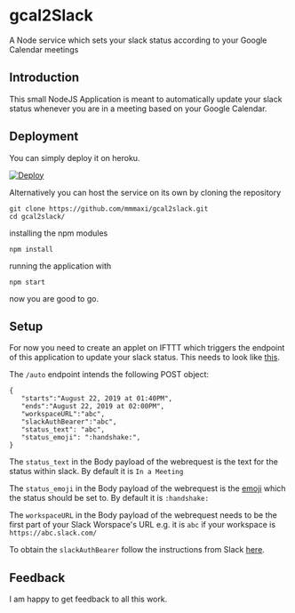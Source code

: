 # gcal2Slack
A Node service which sets your slack status according to your Google Calendar meetings 

## Introduction
This small NodeJS Application is meant to automatically update your slack status whenever you are in a meeting based on your Google Calendar.

## Deployment

You can simply deploy it on heroku.

[![Deploy](https://www.herokucdn.com/deploy/button.svg)](https://heroku.com/deploy)

Alternatively you can host the service on its own by cloning the repository
```
git clone https://github.com/mmmaxi/gcal2slack.git
cd gcal2slack/
``` 
installing the npm modules
```
npm install
``` 
running the application with 
```
npm start
``` 
now you are good to go.

## Setup

For now you need to create an applet on IFTTT which triggers the endpoint of this application to update your slack status. This needs to look like [this](other/ifttt-screenshot.png).

The `/auto` endpoint intends the following POST object:
```
{
   "starts":"August 22, 2019 at 01:40PM",
   "ends":"August 22, 2019 at 02:00PM",
   "workspaceURL":"abc",
   "slackAuthBearer":"abc",
   "status_text": "abc",
   "status_emoji": ":handshake:",
}
```


The `status_text` in the Body payload of the webrequest is the text for the status within slack. By default it is `In a Meeting`

The `status_emoji` in the Body payload of the webrequest is the [emoji](https://www.webfx.com/tools/emoji-cheat-sheet/) which the status should be set to. By default it is `:handshake:`

The `workspaceURL` in the Body payload of the webrequest needs to be the first part of your Slack Worspace's URL e.g. it is `abc` if your workspace is `https://abc.slack.com/`

To obtain the `slackAuthBearer` follow the instructions from Slack [here](https://api.slack.com/custom-integrations/legacy-tokens).

## Feedback

I am happy to get feedback to all this work.
